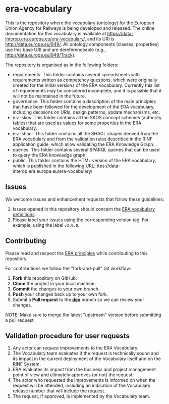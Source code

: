 # era-vocabulary

This is the repository where the vocabulary (ontology) for the European Union Agency for Railways is being developed and released. The online documentation for this vocabulary is available at https://data-interop.era.europa.eu/era-vocabulary/, and its URI is http://data.europa.eu/949/. All ontology components (classes, properties) use this base URI and are dereferenceable (e.g., http://data.europa.eu/949/Track).

The repository is organised as in the following folders:
* requirements. This folder contains several spreadsheets with requirements written as competency questions, which were originally created for the initial versions of the ERA vocabulary. Currently this list of requirements may be considered incomplete, and it is possible that it will not be maintained in the future.
* governance. This folder contains a description of the main principles that have been followed for the development of the ERA vocabulary, including decisions on URIs, design patterns, update mechanisms, etc.
* era-skos. This folder contains all the SKOS concept schemes (authority tables) that are used as values for some properties in the ERA vocabulary.
* era-shacl. This folder contains all the SHACL shapes derived from the ERA vocabulary and from the validation rules described in the RINF application guide, which allow validating the ERA Knowledge Graph.
* queries. This folder contains several SPARQL queries that can be used to query the ERA knowledge graph.
* public. This folder contains the HTML version of the ERA vocabulary, which is published in the following URL: ttps://data-interop.era.europa.eu/era-vocabulary/

## Issues

We welcome issues and enhancement requests that follow these guidelines:

1. Issues opened in this repository should concern the [ERA vocabulary definitions](https://github.com/Interoperable-data/ERA_vocabulary/issues).
2. Please label your issues using the corresponding version tag. For example, using the label `v3.0.0`.

## Contributing

Please read and respect the [ERA principles](governance/era-principles.md) while contributing to this repository.

For contributions we follow the "fork-and-pull" Git workflow:

1. **Fork** this repository on GitHub.
2. **Clone** the project in your local machine.
3. **Commit** the changes to your own branch.
4. **Push** your changes back up to your own fork.
5. Submit a **Pull request** to the [**dev**](https://github.com/Interoperable-data/ERA_vocabulary/tree/dev) branch so we can review your changes.

NOTE: Make sure to merge the latest "upstream" version before submitting a pull request.

## Validation procedure for user requests
1. Any actor can request improvements to the ERA Vocabulary.
2. The Vocabulary team evaluates if the request is technically sound and its impact in the current deployment of the Vocabulary itself and on the RINF System.
3. ERA evaluates its impact from the business and project management point of view and ultimately approves (or not) the request. 
4. The actor who requested the improvements is informed on when the request will be attended, including an indication of the Vocabulary release number that will include the request.
5. The request, if approved, is implemented by the Vocabulary team.

